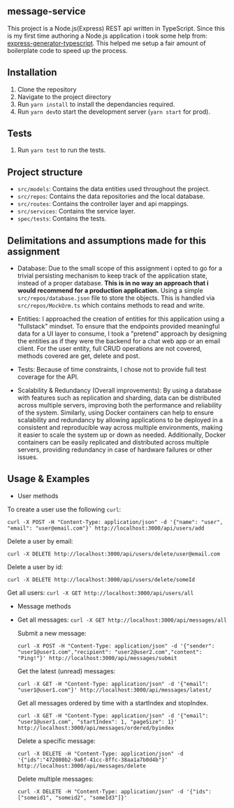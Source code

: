 ## message-service

This project is a Node.js(Express) REST api written in TypeScript.
Since this is my first time authoring a Node.js application i took some help from:
[express-generator-typescript](https://github.com/seanpmaxwell/express-generator-typescript).
This helped me setup a fair amount of boilerplate code to speed up the process.

## Installation

1. Clone the repository
2. Navigate to the project directory
3. Run `yarn install` to install the dependancies required.
4. Run `yarn dev`to start the development server (`yarn start` for prod).

## Tests

1. Run `yarn test` to run the tests.

## Project structure

- `src/models`: Contains the data entities used throughout the project.
- `src/repos`: Contains the data repositories and the local database.
- `src/routes`: Contains the controller layer and api mappings.
- `src/services`: Contains the service layer.
- `spec/tests`: Contains the tests.

## Delimitations and assumptions made for this assignment

- Database:
  Due to the small scope of this assignment i opted to go for a trivial persisting
  mechanism to keep track of the application state, instead of a proper database.
  **This is in no way an approach that i would recommend for a production application.**
  Using a simple `src/repos/database.json` file to store the objects.
  This is handled via `src/repos/MockOrm.ts` which contains methods to read and write.

- Entities:
  I approached the creation of entities for this application using a "fullstack" mindset.
  To ensure that the endpoints provided meaningful data for a UI layer to consume,
  I took a "pretend" approach by designing the entities as if they were the backend for a chat web app or an email client.
  For the user entity, full CRUD operations are not covered, methods covered are get, delete and post.

- Tests:
  Because of time constraints, I chose not to provide full test coverage for the API.

- Scalability & Redundancy (Overall improvements):
  By using a database with features such as replication and sharding, data can be distributed across multiple servers,
  improving both the performance and reliability of the system. Similarly, using Docker containers can help
  to ensure scalability and redundancy by allowing applications to be deployed in a consistent
  and reproducible way across multiple environments, making it easier to scale the system up or down as needed.
  Additionally, Docker containers can be easily replicated and distributed across multiple servers,
  providing redundancy in case of hardware failures or other issues.

## Usage & Examples

- User methods

To create a user use the following `curl`:

`curl -X POST -H "Content-Type: application/json" -d '{"name": "user", "email": "user@email.com"}' http://localhost:3000/api/users/add`

Delete a user by email:

`curl -X DELETE http://localhost:3000/api/users/delete/user@email.com`

Delete a user by id: 

`curl -X DELETE http://localhost:3000/api/users/delete/someId`

Get all users: `curl -X GET http://localhost:3000/api/users/all`

- Message methods
- 
  Get all messages: `curl -X GET http://localhost:3000/api/messages/all`

  Submit a new message:
  
  `curl -X POST -H "Content-Type: application/json" -d '{"sender": "user1@user1.com","recipient": "user2@user2.com","content": "Ping!"}' http://localhost:3000/api/messages/submit`
  
  Get the latest (unread) messages:
  
  `curl -X GET -H "Content-Type: application/json" -d '{"email": "user1@user1.com"}' http://localhost:3000/api/messages/latest/`
  
  Get all messages ordered by time with a startIndex and stopIndex.
  
  `curl -X GET -H "Content-Type: application/json" -d '{"email": "user1@user1.com", "startIndex": 1, "pageSize": 1}'
  http://localhost:3000/api/messages/ordered/byindex`
  
  Delete a specific message:
  
  `curl -X DELETE -H "Content-Type: application/json" -d '{"ids":"472080b2-9a6f-41cc-8ffc-38aa1a7b0d4b"}' http://localhost:3000/api/messages/delete`
  
  Delete multiple messages:
  
  `curl -X DELETE -H "Content-Type: application/json" -d '{"ids":["someid1", "someid2", "someId3"]}'`

